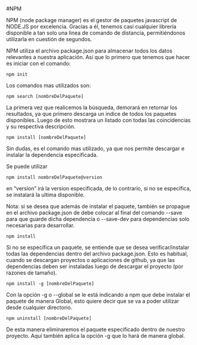 #NPM

NPM (node package manager) es el gestor de paquetes javascript de NODE.JS por excelencia. Gracias a él, tenemos casi cualquier librería disponible a tan solo una linea de comando de distancia, permitiéndonos utilizarla en cuestión de segundos.

NPM utiliza el archivo package.json para almacenar todos los datos relevantes a nuestra aplicación. Así que lo primero que tenemos que hacer es iniciar con el comando:

```she
npm init
```

Los comandos mas utilizados son:

```she
npm search [nombreDelPaquete]
```
La primera vez que realicemos la búsqueda, demorará en retornar los resultados, ya que primero descarga un indice de todos los paquetes disponibles. Luego de esto mostrara un listado con todas las coincidencias y su respectiva descripción.

```she
npm install [nombreDelPaquete]
```
Sin dudas, es el comando mas utilizado, ya que nos permite descargar e instalar la dependencia especificada.

Se puede utilizar 

```she
npm install nombreDelPaquete@version  
```
en “version” irá la version especificada, de lo contrario, si no se especifica, se instalará la ultima disponible.

Nota: si se desea que además de instalar el paquete, también se propague en el archivo package.json de debe colocar al final del comando --save para que guarde dicha dependencia o --save-dev para dependencias solo necesarias para desarrollar.

```she
npm install
```
Si no se especifica un paquete, se entiende que se desea verificar/instalar todas las dependencias dentro del archivo package.json. Esto es habitual, cuando se descargan proyectos o aplicaciones de github, ya que las dependencias deben ser instaladas luego de descargar el proyecto (por razones de tamaño).

```she
npm install -g [nombreDelPaquete]
```

Con la opción -g o --global se le está indicando a npm que debe instalar el paquete de manera Global, esto quiere decir que se va a poder utilizar desde cualquier directorio.

```she
npm uninstall [nombreDelPaquete]
```
De esta manera eliminaremos el paquete especificado dentro de nuestro proyecto. Aquí también aplica la opción -g que lo hará de manera global.